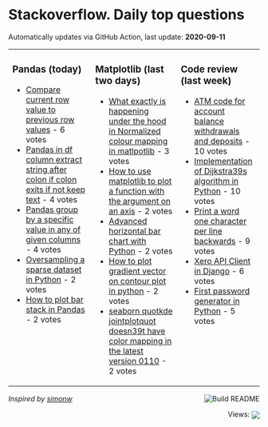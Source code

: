 # Stackoverflow. Daily top questions 

Automatically updates via GitHub Action, last update: **<!-- date starts -->2020-09-11<!-- date ends -->**


<table><tr><td valign="top" width="33%">

### Pandas (today)
<!-- pandas starts -->
* [Compare current row value to previous row values](https://stackoverflow.com/questions/63840851/compare-current-row-value-to-previous-row-values) - 6 votes
* [Pandas in df column extract string after colon if colon exits if not keep text](https://stackoverflow.com/questions/63840249/pandas-in-df-column-extract-string-after-colon-if-colon-exits-if-not-keep-text) - 4 votes
* [Pandas group by a specific value in any of given columns](https://stackoverflow.com/questions/63844487/pandas-group-by-a-specific-value-in-any-of-given-columns) - 4 votes
* [Oversampling a sparse dataset in Python](https://stackoverflow.com/questions/63851719/oversampling-a-sparse-dataset-in-python) - 2 votes
* [How to plot bar stack in Pandas](https://stackoverflow.com/questions/63849660/how-to-plot-bar-stack-in-pandas) - 2 votes
<!-- pandas ends -->
</td><td valign="top" width="34%">


### Matplotlib (last two days)
<!-- matplotlib starts -->
* [What exactly is happening under the hood in Normalized colour mapping in matlpotlib](https://stackoverflow.com/questions/63805594/what-exactly-is-happening-under-the-hood-in-normalized-colour-mapping-in-matlpot) - 3 votes
* [How to use matplotlib to plot a function with the argument on an axis](https://stackoverflow.com/questions/63837586/how-to-use-matplotlib-to-plot-a-function-with-the-argument-on-an-axis) - 2 votes
* [Advanced horizontal bar chart with Python](https://stackoverflow.com/questions/63843796/advanced-horizontal-bar-chart-with-python) - 2 votes
* [How to plot gradient vector on contour plot in python](https://stackoverflow.com/questions/63843310/how-to-plot-gradient-vector-on-contour-plot-in-python) - 2 votes
* [seaborn quotkde jointplotquot doesn39t have color mapping in the latest version 0110](https://stackoverflow.com/questions/63842336/seaborn-kde-jointplot-doesnt-have-color-mapping-in-the-latest-version-0-11-0) - 2 votes
<!-- matplotlib ends -->
</td><td valign="top" width="34%">


### Сode review (last week)
<!-- python starts -->
* [ATM code for account balance withdrawals and deposits](https://codereview.stackexchange.com/questions/249138/atm-code-for-account-balance-withdrawals-and-deposits) - 10 votes
* [Implementation of Dijkstra39s algorithm in Python](https://codereview.stackexchange.com/questions/249011/implementation-of-dijkstras-algorithm-in-python) - 10 votes
* [Print a word one character per line backwards](https://codereview.stackexchange.com/questions/249015/print-a-word-one-character-per-line-backwards) - 9 votes
* [Xero API Client in Django](https://codereview.stackexchange.com/questions/248920/xero-api-client-in-django) - 6 votes
* [First password generator in Python](https://codereview.stackexchange.com/questions/249174/first-password-generator-in-python) - 5 votes
<!-- python ends -->
</td></tr></table>

<a href="https://github.com/hp0404/hp0404/actions"><img src="https://github.com/hp0404/hp0404/workflows/Build%20README/badge.svg" align="right" alt="Build README"></a> <p>*Inspired by  [simonw](https://github.com/simonw/simonw)*</p>

<div align="right">
<p></p> Views:
<img src="https://profile-counter.glitch.me/hp0404/count.svg" align="center">
</div>